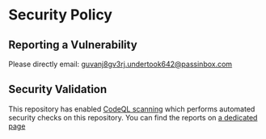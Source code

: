 # Security Policy

## Reporting a Vulnerability

Please directly email: guvanj8gv3rj.undertook642@passinbox.com

## Security Validation

This repository has enabled [CodeQL scanning](https://docs.github.com/en/code-security/code-scanning/automatically-scanning-your-code-for-vulnerabilities-and-errors/about-code-scanning-with-codeql) which performs automated security checks on this repository. You can find the reports on [a dedicated page](https://github.com/GuVAnj8Gv3RJ/NeosAccountDownloader/security/code-scanning)
